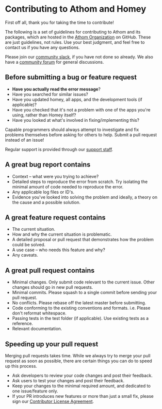# Contributing to Athom and Homey

First off all, thank you for taking the time to contribute!

The following is a set of guidelines for contributing to Athom and its packages, which are hosted in the [Athom Organization](https://github.com/athombv) on GitHub. These are just guidelines, not rules. Use your best judgment, and feel free to contact us if you have any questions.

Please join our [community slack](https://slack.athom.com), if you have not done so already.
We also have a [community forum](https://community.athom.com) for general discussions.

## Before submitting a bug or feature request

- **Have you actually read the error message**?
- Have you searched for similar issues?
- Have you updated homey, all apps, and the development tools (if applicable)?
- Have you checked that it's not a problem with one of the apps you're using, rather than Homey itself?
- Have you looked at what's involved in fixing/implementing this?

Capable programmers should always attempt to investigate and fix problems themselves before asking for others to help. Submit a pull request instead of an issue!

Regular support is provided through our [support staff](support@athom.com).

## A great bug report contains

- Context – what were you trying to achieve?
- Detailed steps to reproduce the error from scratch. Try isolating the minimal amount of code needed to reproduce the error.
- Any applicable log files or ID's.
- Evidence you've looked into solving the problem and ideally, a theory on the cause and a possible solution.

## A great feature request contains

- The current situation.
- How and why the current situation is problematic.
- A detailed proposal or pull request that demonstrates how the problem could be solved.
- A use case – who needs this feature and why?
- Any caveats.

## A great pull request contains

- Minimal changes. Only submit code relevant to the current issue. Other changes should go in new pull requests.
- Minimal commits. Please squash to a single commit before sending your pull request.
- No conflicts. Please rebase off the latest master before submitting.
- Code conforming to the existing conventions and formats. i.e. Please don't reformat whitespace.
- Passing tests in the test folder (if applicable). Use existing tests as a reference.
- Relevant documentation.

## Speeding up your pull request

Merging pull requests takes time. While we always try to merge your pull request as soon as possible, there are certain things you can do to speed up this process.

- Ask developers to review your code changes and post their feedback.
- Ask users to test your changes and post their feedback.
- Keep your changes to the minimal required amount, and dedicated to one issue/feature only.
- If your PR introduces new features or more than just a small fix, please sign our [Contributor License Agreement](https://go.athom.com/cla).
